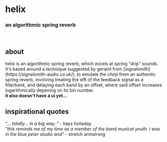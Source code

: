 <h1>helix</h1>
<h3>an algorithmic spring reverb</h3>
<br>
<h2>about</h2>
helix is an algorithmic spring reverb, which excels at spring "drip" sounds. it's based around a technique suggested by geraint from [signalsmith](https://signalsmith-audio.co.uk/), to emulate the <i>chirp</i> from an authentic spring reverb, involving treating the stft of the feedback signal as a filterbank, and delaying each band by an offset, where said offset increases logarithmically depening on its bin number.<br> 
<b> it also doesn't have a ui yet... </b> 

<h2>inspirational quotes</h3> 
<i>"... totally... in a big way.."</i> - hays holladay<br>
<i>"this reminds me of my time as a member of the band musical youth. i was in the blue peter studio and"</i> - stretch armstrong
